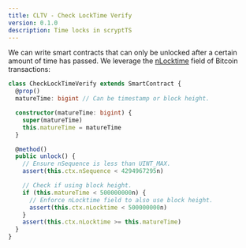 ```yaml
---
title: CLTV - Check LockTime Verify
version: 0.1.0
description: Time locks in scryptTS
---
```


We can write smart contracts that can only be unlocked after a certain amount of time has passed. We leverage the [nLocktime](https://wiki.bitcoinsv.io/index.php/NLocktime_and_nSequence) field of Bitcoin transactions:

```ts
class CheckLockTimeVerify extends SmartContract {
  @prop()
  matureTime: bigint // Can be timestamp or block height.

  constructor(matureTime: bigint) {
    super(matureTime)
    this.matureTime = matureTime
  }

  @method()
  public unlock() {
    // Ensure nSequence is less than UINT_MAX.
    assert(this.ctx.nSequence < 4294967295n)

    // Check if using block height.
    if (this.matureTime < 500000000n) {
      // Enforce nLocktime field to also use block height.
      assert(this.ctx.nLocktime < 500000000n)
    }
    assert(this.ctx.nLocktime >= this.matureTime)
  }
}
```

